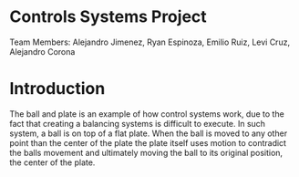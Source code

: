 # Controls Systems Project
Team Members: Alejandro Jimenez, Ryan Espinoza, Emilio Ruiz, Levi Cruz, Alejandro Corona

# Introduction
The ball and plate is an example of how control systems work, due to the fact that creating a balancing systems is difficult to execute. In such system, a ball is on top of a flat plate. When the ball is moved to any other point than the center of the plate the plate itself uses motion to contradict the balls movement and ultimately moving the ball to its original position, the center of the plate.

